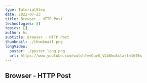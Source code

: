 ```yaml
---
type: TutorialStep
date: 2022-07-23
title: Browser - HTTP Post
technologies: []
topics: []
author: hs
subtitle: Browser - HTTP Post
thumbnail: ./thumbnail.png
longVideo:
  poster: ./poster_long.png
  url: https://www.youtube.com/watch?v=QuvS_VLbGko&start=1605s
---
```


## Browser - HTTP Post
